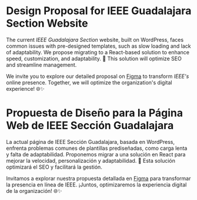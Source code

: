 # Design Proposal for IEEE Guadalajara Section Website

The current *IEEE Guadalajara Section* website, built on WordPress, faces common issues with pre-designed templates, such as slow loading and lack of adaptability. We propose migrating to a React-based solution to enhance speed, customization, and adaptability. 🚀 This solution will optimize SEO and streamline management.

We invite you to explore our detailed proposal on [Figma](https://jjaviermc.netlify.app/MacBook_Pro_16.pdf) to transform *IEEE's* online presence. Together, we will optimize the organization's digital experience! 🌐✨



# Propuesta de Diseño para la Página Web de IEEE Sección Guadalajara

La actual página de IEEE Sección Guadalajara, basada en WordPress, enfrenta problemas comunes de plantillas prediseñadas, como carga lenta y falta de adaptabilidad. Proponemos migrar a una solución en React para mejorar la velocidad, personalización y adaptabilidad. 🚀 Esta solución optimizará el SEO y facilitará la gestión.

Invitamos a explorar nuestra propuesta detallada en [Figma](https://jjaviermc.netlify.app/MacBook_Pro_16.pdf) para transformar la presencia en línea de IEEE. ¡Juntos, optimizaremos la experiencia digital de la organización! 🌐✨
